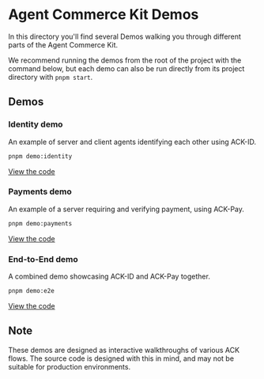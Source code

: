 # Agent Commerce Kit Demos

In this directory you'll find several Demos walking you through different parts of the Agent Commerce Kit.

We recommend running the demos from the root of the project with the command below, but each demo can also be run directly from its project directory with `pnpm start`.

## Demos

### Identity demo

An example of server and client agents identifying each other using ACK-ID.

```sh
pnpm demo:identity
```

[View the code](./identity)

### Payments demo

An example of a server requiring and verifying payment, using ACK-Pay.

```sh
pnpm demo:payments
```

[View the code](./payments)

### End-to-End demo

A combined demo showcasing ACK-ID and ACK-Pay together.

```sh
pnpm demo:e2e
```

[View the code](./e2e)

## Note

These demos are designed as interactive walkthroughs of various ACK flows. The source code is designed with this in mind, and may not be suitable for production environments.

